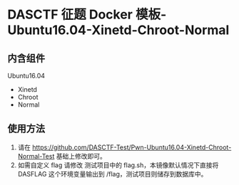# DASCTF 征题 Docker 模板-Ubuntu16.04-Xinetd-Chroot-Normal
## 内含组件
Ubuntu16.04
- Xinetd
- Chroot
- Normal

## 使用方法
1. 请在 https://github.com/DASCTF-Test/Pwn-Ubuntu16.04-Xinetd-Chroot-Normal-Test  基础上修改即可。
2. 如需自定义 flag 请修改 测试项目中的 flag.sh，本镜像默认情况下直接将 DASFLAG 这个环境变量输出到 /flag，测试项目则储存到数据库中。
